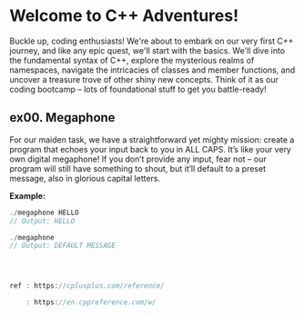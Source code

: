 # Welcome to C++ Adventures!

Buckle up, coding enthusiasts! We're about to embark on our very first C++ journey, and like any epic quest, we'll start with the basics. We'll dive into the fundamental syntax of C++, explore the mysterious realms of namespaces, navigate the intricacies of classes and member functions, and uncover a treasure trove of other shiny new concepts. Think of it as our coding bootcamp – lots of foundational stuff to get you battle-ready!

## ex00. Megaphone

For our maiden task, we have a straightforward yet mighty mission: create a program that echoes your input back to you in ALL CAPS. It’s like your very own digital megaphone! If you don’t provide any input, fear not – our program will still have something to shout, but it’ll default to a preset message, also in glorious capital letters.

**Example:**
```cpp
./megaphone HELLO
// Output: HELLO

./megaphone
// Output: DEFAULT MESSAGE




ref : https://cplusplus.com/reference/

	: https://en.cppreference.com/w/
